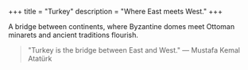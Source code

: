 +++
title = "Turkey"
description = "Where East meets West."
+++

A bridge between continents, where Byzantine domes meet Ottoman minarets and ancient traditions flourish.

> "Turkey is the bridge between East and West." — Mustafa Kemal Atatürk
